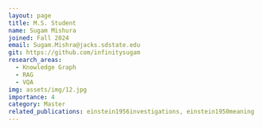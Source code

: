 ```yaml
---
layout: page
title: M.S. Student
name: Sugam Mishura
joined: Fall 2024
email: Sugam.Mishra@jacks.sdstate.edu
git: https://github.com/infinitysugam
research_areas:
  - Knowledge Graph
  - RAG
  - VQA
img: assets/img/12.jpg
importance: 4
category: Master
related_publications: einstein1956investigations, einstein1950meaning
---
```

